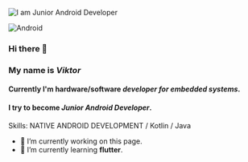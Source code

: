 ![I am Junior Android Developer](https://cdn.pixabay.com/photo/2020/03/08/10/30/android-4912067__340.png)

![Android](https://github.com/viktor-st-spb/viktor-st-spb/compare/master?expand=1#diff-ea64e3f519df86ade2af268b507af8758b7d6363bfa587d0f1356ef484faeafd)



### Hi there 👋

### My name is *Viktor*

#### Currently I'm hardware/software *developer for embedded systems*.
#### I try to become *Junior Android Developer*.




Skills: NATIVE ANDROID DEVELOPMENT / Kotlin / Java

- 🔭 I’m currently working on this page. 
- 🌱 I’m currently learning **flutter**.


<!--
**viktor-st-spb/viktor-st-spb** is a ✨ _special_ ✨ repository because its `README.md` (this file) appears on your GitHub profile.

Here are some ideas to get you started:

- 🔭 I’m currently working on ...
- 🌱 I’m currently learning ...
- 👯 I’m looking to collaborate on ...
- 🤔 I’m looking for help with ...
- 💬 Ask me about ...
- 📫 How to reach me: ...
- 😄 Pronouns: ...
- ⚡ Fun fact: ...
-->
